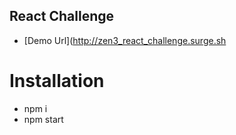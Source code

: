 ## React Challenge

- [Demo Url](http://zen3_react_challenge.surge.sh


# Installation

- npm i
- npm start
